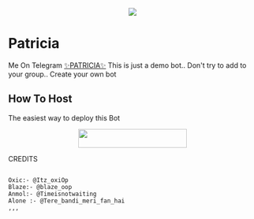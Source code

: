 <p align="center">
    
</p>

<p align="center">
  <img src="https://telegra.ph/file/70023f0f9de0c34631333.jpg">
</p>

# Patricia
Me On Telegram [✨PATRICIA✨](https://t.me/MashaRoBot)
This is just a demo bot.. Don't try to add to your group.. Create your own bot 
## How To Host
The easiest way to deploy this Bot
<p align="center"><a href="https://heroku.com/deploy?template=https://github.com/Bot-support/-"> <img src="https://img.shields.io/badge/Deploy%20To%20Heroku-black?style=for-the-badge&logo=heroku" width="220" height="38.45"/></a></p>
 
CREDITS
```

Oxic:- @Itz_oxiOp
Blaze:- @blaze_oop
Anmol:- @Timeisnotwaiting
Alone :- @Tere_bandi_meri_fan_hai
,,,
